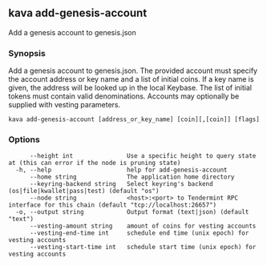 <!--
title: add-genesis-account
-->
## kava add-genesis-account

Add a genesis account to genesis.json

### Synopsis

Add a genesis account to genesis.json. The provided account must specify
the account address or key name and a list of initial coins. If a key name is given,
the address will be looked up in the local Keybase. The list of initial tokens must
contain valid denominations. Accounts may optionally be supplied with vesting parameters.


```
kava add-genesis-account [address_or_key_name] [coin][,[coin]] [flags]
```

### Options

```
      --height int               Use a specific height to query state at (this can error if the node is pruning state)
  -h, --help                     help for add-genesis-account
      --home string              The application home directory
      --keyring-backend string   Select keyring's backend (os|file|kwallet|pass|test) (default "os")
      --node string              <host>:<port> to Tendermint RPC interface for this chain (default "tcp://localhost:26657")
  -o, --output string            Output format (text|json) (default "text")
      --vesting-amount string    amount of coins for vesting accounts
      --vesting-end-time int     schedule end time (unix epoch) for vesting accounts
      --vesting-start-time int   schedule start time (unix epoch) for vesting accounts
```

